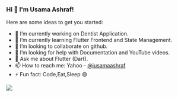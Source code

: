 ### Hi 👋 I'm Usama Ashraf!


Here are some ideas to get you started:

- 🔭 I’m currently working on Dentist Application.
- 🌱 I’m currently learning Flutter Frontend and State Management.
- 👯 I’m looking to collaborate on github.
- 🤔 I’m looking for help with Documentation and YouTube videos.
- 💬 Ask me about Flutter (Dart).
- 📫 How to reach me: Yahoo - [@iusamaashraf](https://mail.yahoo.com/d/compose/8823605987)
- ⚡ Fun fact: Code,Eat,Sleep 😄







<img src ="https://github-readme-stats.vercel.app/api?username=iusamaashraf&&show_icons=true&title_color=ffffff&icon_color=bb2acf&text_color=daf7dc&bg_color=ffffff">
